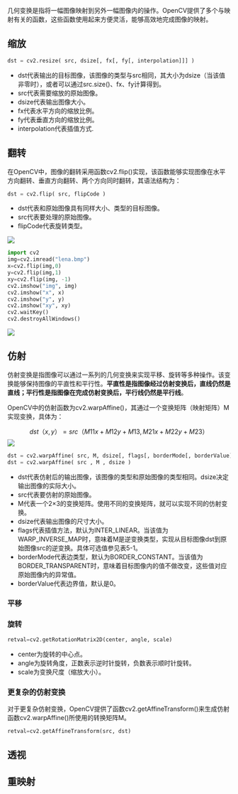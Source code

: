 几何变换是指将一幅图像映射到另外一幅图像内的操作。OpenCV提供了多个与映射有关的函数，这些函数使用起来方便灵活，能够高效地完成图像的映射。

## 缩放
```python
dst = cv2.resize( src, dsize[, fx[, fy[, interpolation]]] )
 ```
 
+ dst代表输出的目标图像，该图像的类型与src相同，其大小为dsize（当该值非零时），或者可以通过src.size()、fx、fy计算得到。
+ src代表需要缩放的原始图像。
+ dsize代表输出图像大小。
+ fx代表水平方向的缩放比例。
+ fy代表垂直方向的缩放比例。
+ interpolation代表插值方式.
## 翻转
在OpenCV中，图像的翻转采用函数cv2.flip()实现，该函数能够实现图像在水平方向翻转、垂直方向翻转、两个方向同时翻转，其语法结构为：

```python
dst = cv2.flip( src, flipCode )
```

+ dst代表和原始图像具有同样大小、类型的目标图像。
+ src代表要处理的原始图像。
+ flipCode代表旋转类型。

![](https://s2.loli.net/2022/12/12/b61NRHnkFB9Ltrp.png)

```python
import cv2
img=cv2.imread("lena.bmp")
x=cv2.flip(img,0)
y=cv2.flip(img,1)
xy=cv2.flip(img, -1)
cv2.imshow("img", img)
cv2.imshow("x", x)
cv2.imshow("y", y)
cv2.imshow("xy", xy)
cv2.waitKey()
cv2.destroyAllWindows()
```

![](https://s2.loli.net/2022/12/12/BQYGsHjuk4Eq5M7.png)

## 仿射
仿射变换是指图像可以通过一系列的几何变换来实现平移、旋转等多种操作。该变换能够保持图像的平直性和平行性。**平直性是指图像经过仿射变换后，直线仍然是直线；平行性是指图像在完成仿射变换后，平行线仍然是平行线**。

OpenCV中的仿射函数为cv2.warpAffine()，其通过一个变换矩阵（映射矩阵）M实现变换，具体为：

$$ dst（x, y）=src（M11x+M12y+M13, M21x+M22y+M23 ）$$
![](https://s2.loli.net/2022/12/12/8uQsytTrNwiJIGc.png)

```python
dst = cv2.warpAffine( src, M, dsize[, flags[, borderMode[, borderValue]]] )
dst = cv2.warpAffine( src , M , dsize )
```

+ dst代表仿射后的输出图像，该图像的类型和原始图像的类型相同。dsize决定输出图像的实际大小。
+ src代表要仿射的原始图像。
+ M代表一个2×3的变换矩阵。使用不同的变换矩阵，就可以实现不同的仿射变换。
+ dsize代表输出图像的尺寸大小。
+ flags代表插值方法，默认为INTER_LINEAR。当该值为WARP_INVERSE_MAP时，意味着M是逆变换类型，实现从目标图像dst到原始图像src的逆变换。具体可选值参见表5-1。
+ borderMode代表边类型，默认为BORDER_CONSTANT。当该值为BORDER_TRANSPARENT时，意味着目标图像内的值不做改变，这些值对应原始图像内的异常值。
+ borderValue代表边界值，默认是0。
### 平移
### 旋转
```python
retval=cv2.getRotationMatrix2D(center, angle, scale)
```

+ center为旋转的中心点。
+ angle为旋转角度，正数表示逆时针旋转，负数表示顺时针旋转。
+ scale为变换尺度（缩放大小）。
### 更复杂的仿射变换
对于更复杂仿射变换，OpenCV提供了函数cv2.getAffineTransform()来生成仿射函数cv2.warpAffine()所使用的转换矩阵M。
```python
retval=cv2.getAffineTransform(src, dst)
```
## 透视
## 重映射